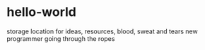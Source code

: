 # hello-world
storage location for ideas, resources, blood, sweat and tears
new programmer going through the ropes
